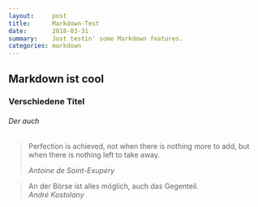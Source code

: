 ```yaml
---
layout:     post
title:      Markdown-Test
date:       2018-03-31
summary:    Just testin' some Markdown features.
categories: markdown
---
```


## Markdown ist cool

### Verschiedene Titel
###### Der auch

<blockquote>
  <p>
    Perfection is achieved, not when there is nothing more to add, but when there is nothing left to take away.
  </p>
  <footer><cite title="Antoine de Saint-Exupéry">Antoine de Saint-Exupéry</cite></footer>
</blockquote>

> An der Börse ist alles möglich, auch das Gegenteil.  
> *André Kostolany*
